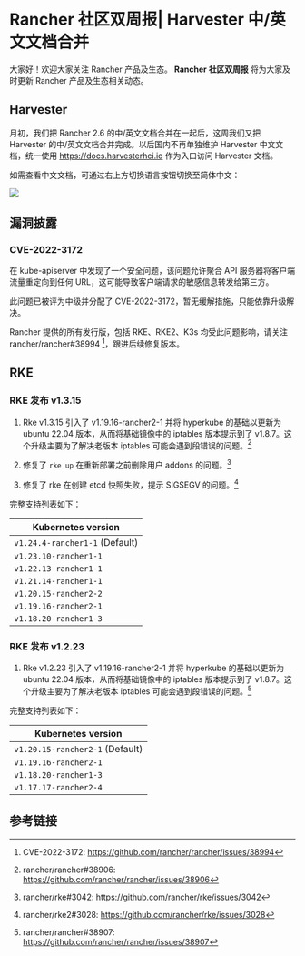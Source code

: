 # Rancher 社区双周报| Harvester 中/英文文档合并

大家好！欢迎大家关注 Rancher 产品及生态。 **Rancher 社区双周报** 将为大家及时更新 Rancher 产品及生态相关动态。

## Harvester

月初，我们把 Rancher 2.6 的中/英文文档合并在一起后，这周我们又把 Harvester 的中/英文文档合并完成。以后国内不再单独维护 Harvester 中文文档，统一使用 https://docs.harvesterhci.io 作为入口访问 Harvester 文档。

如需查看中文文档，可通过右上方切换语言按钮切换至简体中文：

![](https://tva1.sinaimg.cn/large/e6c9d24ely1h6m9i2aktuj21us0u078t.jpg)

## 漏洞披露

### CVE-2022-3172

在 kube-apiserver 中发现了一个安全问题，该问题允许聚合 API 服务器将客户端流量重定向到任何 URL，这可能导致客户端请求的敏感信息转发给第三方。

此问题已被评为中级并分配了 CVE-2022-3172，暂无缓解措施，只能依靠升级解决。

Rancher 提供的所有发行版，包括 RKE、RKE2、K3s 均受此问题影响，请关注 rancher/rancher#38994 [^1]，跟进后续修复版本。

## RKE

### RKE 发布 v1.3.15

1. Rke v1.3.15 引入了 v1.19.16-rancher2-1 并将 hyperkube 的基础以更新为 ubuntu 22.04 版本，从而将基础镜像中的 iptables 版本提示到了 v1.8.7。这个升级主要为了解决老版本 iptables 可能会遇到段错误的问题。[^2]

2. 修复了 `rke up` 在重新部署之前删除用户 addons 的问题。[^3]
3. 修复了 rke 在创建 etcd 快照失败，提示 SIGSEGV 的问题。[^4]

完整支持列表如下：

| Kubernetes version             |
| ------------------------------ |
| `v1.24.4-rancher1-1` (Default) |
| `v1.23.10-rancher1-1`          |
| `v1.22.13-rancher1-1`          |
| `v1.21.14-rancher1-1`          |
| `v1.20.15-rancher2-2`          |
| `v1.19.16-rancher2-1`          |
| `v1.18.20-rancher1-3`          |

### RKE 发布 v1.2.23

1. Rke v1.2.23 引入了 v1.19.16-rancher2-1 并将 hyperkube 的基础以更新为 ubuntu 22.04 版本，从而将基础镜像中的 iptables 版本提示到了 v1.8.7。这个升级主要为了解决老版本 iptables 可能会遇到段错误的问题。[^5]

完整支持列表如下：

| Kubernetes version              |
| ------------------------------- |
| `v1.20.15-rancher2-1` (Default) |
| `v1.19.16-rancher2-1`           |
| `v1.18.20-rancher1-3`           |
| `v1.17.17-rancher2-4`           |

## 参考链接

[^1]: CVE-2022-3172: https://github.com/rancher/rancher/issues/38994
[^2]: rancher/rancher#38906: https://github.com/rancher/rancher/issues/38906
[^3]: rancher/rke#3042: https://github.com/rancher/rke/issues/3042
[^4]: rancher/rke2#3028: https://github.com/rancher/rke/issues/3028
[^5]: rancher/rancher#38907: https://github.com/rancher/rancher/issues/38907
